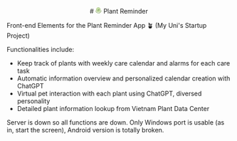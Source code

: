 <div style="text-align: center;">
# <img src="./layout/img/logo.png" alt="My Logo" style="width: 1em; height: 1em;"> Plant Reminder
</div>

Front-end Elements for the Plant Reminder App 🪴 (My Uni's Startup Project)

Functionalities include: 
- Keep track of plants with weekly care calendar and alarms for each care task
- Automatic information overview and personalized calendar creation with ChatGPT
- Virtual pet interaction with each plant using ChatGPT, diversed personality
- Detailed plant information lookup from Vietnam Plant Data Center
  
Server is down so all functions are down. Only Windows port is usable (as in, start the screen), Android version is totally broken.
